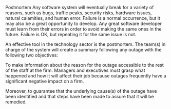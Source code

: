 Postmortem
Any software system will eventually break for a variety of reasons, such as bugs, traffic peaks, security risks, hardware issues, natural calamities, and human error. Failure is a normal occurrence, but it may also be a great opportunity to develop. Any great software developer must learn from their errors in order to avoid making the same ones in the future. Failure is OK, but repeating it for the same issue is not.

An effective tool in the technology sector is the postmortem. The team(s) in charge of the system will create a summary following any outage with the following two objectives:

To make information about the reason for the outage accessible to the rest of the staff at the firm. Managers and executives must grasp what happened and how it will affect their job because outages frequently have a significant negative impact on a firm.

Moreover, to guarantee that the underlying cause(s) of the outage have been identified and that steps have been made to assure that it will be remedied.
